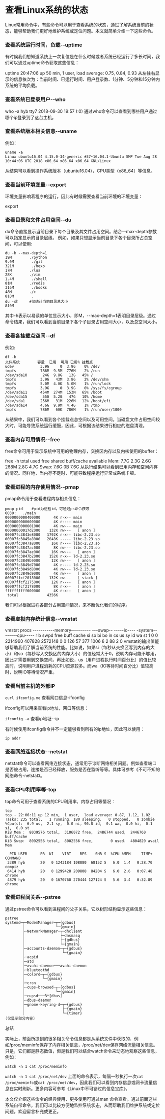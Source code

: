 # 查看Linux系统的状态

Linux常用命令中，有些命令可以用于查看系统的状态，通过了解系统当前的状态，能够帮助我们更好地维护系统或定位问题。本文就简单介绍一下这些命令。

### 查看系统运行时间，负载--uptime

有时候我们想知道系统上一次复位是在什么时候或者系统已经运行了多长时间，我们可以通过uptime命令获取这些信息：

uptime
20:47:06 up 50 min,  1 user,  load average: 0.75, 0.84, 0.93
从左往右显示的信息依次为：当前时间、已运行时间、用户登录数、1分钟、5分钟和15分钟内系统的平均负载。

### 查看系统已登录用户--who

who -a
hyb      tty7         2018-09-30 19:57 (:0)
通过who命令可以查看到哪些用户通过哪个ip登录到了这台主机。

### 查看系统版本相关信息--uname

例如：
```
uname -a
Linux ubuntu16.04 4.15.0-34-generic #37~16.04.1-Ubuntu SMP Tue Aug 28 10:44:06 UTC 2018 x86_64 x86_64 x86_64 GNU/Linux
```
从结果可以看到操作系统版本（ubuntu16.04），CPU类型（x86_64）等信息。

### 查看当前环境变量--export

环境变量影响着程序的运行，因此有时候需要查看当前环境的环境变量：

export
### 查看目录和文件占用空间--du

du命令直接显示当前目录下每个目录及其文件占用空间。结合--max-depth参数可以指定显示的目录层级。
例如，如果只想显示当前目录下各个目录所占总空间，可以使用:
```
du -h --max-depth=1 
19M        ./python
9.0M        ./git
321M        ./hexo
17M        ./lua
28K        ./vim
1.4M        ./shell
81M        ./redis
316M        ./books
48M        ./c
810M        .
du -sh     #仅统计当前目录总大小
810M
```
其中-h表示以易读的单位显示大小，即M，--max-depth=1表明目录层级。通过命令结果，我们可以看到当前目录下各个子目录占用空间大小，以及总空间大小。

### 查看各挂载点空间--df

例如:
```
df -h
文件系统        容量  已用  可用 已用% 挂载点
udev            3.9G     0  3.9G    0% /dev
tmpfs           786M  9.5M  776M    2% /run
/dev/sda10       24G  9.8G   13G   45% /
tmpfs           3.9G   43M  3.8G    2% /dev/shm
tmpfs           5.0M  4.0K  5.0M    1% /run/lock
tmpfs           3.9G     0  3.9G    0% /sys/fs/cgroup
/dev/sda11      454M  274M  153M   65% /boot
/dev/sda15       55G  5.2G   47G   10% /home
/dev/sda1       256M   31M  226M   12% /boot/efi
/dev/sda14      4.6G  9.9M  4.4G    1% /tmp
tmpfs           786M   60K  786M    1% /run/user/1000
```
从结果中，我们可以看到各个挂载点总空间以及可用空间。当磁盘文件占用空间较大时，可能导致系统运行缓慢，因此，可根据该结果进行相应的磁盘清理。

### 查看内存可用情况--free

free命令可用于显示系统中可用的物理内存，交换区内存以及内核使用的buffer：

free -h
              total        used        free      shared  buff/cache   available
Mem:           7.7G        2.3G        2.6G        268M        2.8G        4.7G
Swap:          7.6G          0B        7.6G
从执行结果可以看到已用内存和空闲内存的情况。同样地，当内存不足时，可能导致程序运行异常或系统卡顿。

### 查看进程的内存使用情况--pmap

pmap命令用于查看进程内存相关信息：
```
pmap pid    #pid为进程id，可通过ps命令获取
6030:   ./main
0000000000400000      4K r-x-- main
0000000000600000      4K r---- main
0000000000601000      4K rw--- main
00000000017d2000    132K rw---   [ anon ]
00007fc3843e8000   1792K r-x-- libc-2.23.so
00007fc3845a8000   2048K ----- libc-2.23.so
00007fc3847a8000     16K r---- libc-2.23.so
00007fc3847ac000      8K rw--- libc-2.23.so
00007fc3847ae000     16K rw---   [ anon ]
00007fc3847b2000    152K r-x-- ld-2.23.so
00007fc3849b9000     12K rw---   [ anon ]
00007fc3849d7000      4K r---- ld-2.23.so
00007fc3849d8000      4K rw--- ld-2.23.so
00007fc3849d9000      4K rw---   [ anon ]
00007ffcf2018000    132K rw---   [ stack ]
00007ffcf2175000     12K r----   [ anon ]
00007ffcf2178000      8K r-x--   [ anon ]
ffffffffff600000      4K r-x--   [ anon ]
 total             4356K
```
我们可以根据进程各部分占用空间情况，来不断优化我们的程序。

### 查看虚拟内存统计信息--vmstat

vmstat
procs -----------memory---------- ---swap-- -----io---- -system-- ------cpu-----
 r  b   swpd   free   buff  cache   si   so    bi    bo   in   cs us sy id wa st
 1  0      0 2214960 407828 2572148    0    0   126    57  377 1006  8  2 88  2  0
vmstat的输出值能够帮助我们了解当前系统的性能。比如说，如果si（每秒从交换区写到内存的大小）和so（每秒写入交换区的内存大小）的值经常大于0，说明内存可能不够用，因此才需要用到交换空间。再比如说，us（用户进程执行时间百分比）的值比较高时，说明用户进程消耗的CPU资源较多。而wa（IO等待时间百分比）值较高时，说明IO等待情况严重。

### 查看当前主机的外部IP

`curl ifconfig.me`
查看网口信息-ifconfig

ifconfig可以用来查看ip地址，网口等信息：

`ifconfig -a`
查看ip地址--ip

有时候使用ifconfig命令并不一定能够看到所有的ip地址，因此可以使用：

`ip addr`
### 查看网络连接状态--netstat

netstat命令可以查看网络连接状态，通常用于诊断网络相关问题。例如查看端口是否被占用，连接是否已经释放，服务是否在监听等等。具体可参考《不可不知的网络命令-netstat》。

### 查看CPU利用率等-top

top命令可用于查看系统的CPU利用率，内存占用等情况：
```
top
top - 22:06:11 up 12 min,  1 user,  load average: 0.87, 1.12, 1.02
Tasks: 235 total,   1 running, 180 sleeping,   0 stopped,   0 zombie
%Cpu(s):  6.9 us,  2.1 sy,  0.0 ni, 90.8 id,  0.1 wa,  0.0 hi,  0.1 si,  0.0 st
KiB Mem :  8039576 total,  3106072 free,  2486744 used,  2446760 buff/cache
KiB Swap:  8002556 total,  8002556 free,        0 used.  4804820 avail Mem 

  PID USER      PR  NI    VIRT    RES    SHR S  %CPU %MEM     TIME+ COMMAND     
 3389 hyb       20   0 1243184 108880  68152 S   6.0  1.4   0:28.70 compiz      
 6414 hyb       20   0 1299428 209808  84204 S   6.0  2.6   0:07.48 chrome      
 4879 hyb       20   0 1670760 270444 127124 S   5.6  3.4   0:32.89 chrome
```

### 查看进程间关系--pstree

通过pstree命令可以看到进程间的父子关系，它以树形结构显示这些信息：
```
pstree
systemd─┬─ModemManager─┬─{gdbus}
        │              └─{gmain}
        ├─NetworkManager─┬─dhclient
        │                ├─dnsmasq
        │                ├─{gdbus}
        │                └─{gmain}
        ├─accounts-daemon─┬─{gdbus}
        │                 └─{gmain}
        ├─acpid
        ├─atd
        ├─avahi-daemon───avahi-daemon
        ├─bluetoothd
        ├─colord─┬─{gdbus}
        │        └─{gmain}
        ├─cron
        ├─cups-browsed─┬─{gdbus}
        │              └─{gmain}
        ├─cupsd───3*[dbus]
        ├─dbus-daemon
        ├─gnome-keyring-d─┬─{gdbus}
        │                 ├─{gmain}
        │                 └─{timer}
(仅显示部分内容)
```
总结

实际上，前面所提到的很多相关命令信息都是从系统文件中获取的，例如/proc/meminfo保存了内存相关信息，/proc/net/dev保存网络流量相关信息。只是，它们都是静态数值，但是我们可以结合watch命令来动态地观察这些信息，例如：

`watch -n 1 cat /proc/meminfo `

`watch -n 1 cat /proc/net/dev`
上面的命令表示，每隔一秒执行一次`cat /proc/meminfo`或`cat /proc/net/dev`，因此我们可以看到内存信息或网卡流量信息在实时刷新。更多内容可参考《Linux中不可错过的信息宝库》。

本文仅介绍这些命令的经典使用，更多使用可通过man 命令查看。通过前面这些系统自带命令，我们可以比较方便地监控系统状态，从而帮助我们维护系统或定位问题。欢迎留言补充或更正。